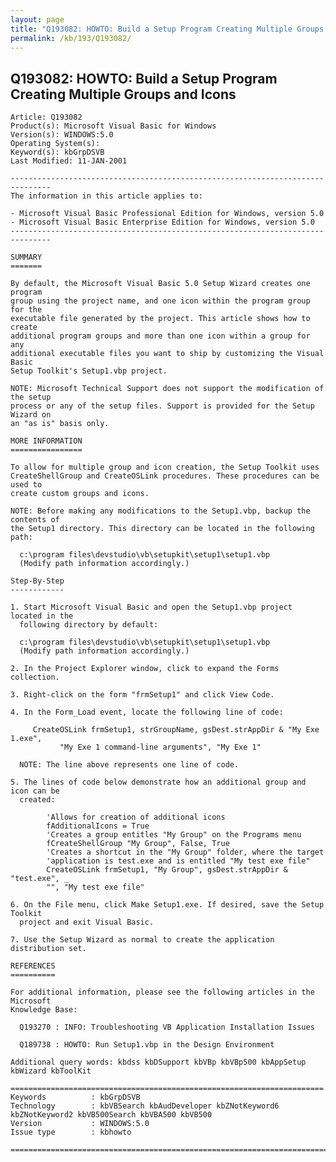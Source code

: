 ```yaml
---
layout: page
title: "Q193082: HOWTO: Build a Setup Program Creating Multiple Groups and Icons"
permalink: /kb/193/Q193082/
---
```


## Q193082: HOWTO: Build a Setup Program Creating Multiple Groups and Icons

	Article: Q193082
	Product(s): Microsoft Visual Basic for Windows
	Version(s): WINDOWS:5.0
	Operating System(s): 
	Keyword(s): kbGrpDSVB
	Last Modified: 11-JAN-2001
	
	-------------------------------------------------------------------------------
	The information in this article applies to:
	
	- Microsoft Visual Basic Professional Edition for Windows, version 5.0 
	- Microsoft Visual Basic Enterprise Edition for Windows, version 5.0 
	-------------------------------------------------------------------------------
	
	SUMMARY
	=======
	
	By default, the Microsoft Visual Basic 5.0 Setup Wizard creates one program
	group using the project name, and one icon within the program group for the
	executable file generated by the project. This article shows how to create
	additional program groups and more than one icon within a group for any
	additional executable files you want to ship by customizing the Visual Basic
	Setup Toolkit's Setup1.vbp project.
	
	NOTE: Microsoft Technical Support does not support the modification of the setup
	process or any of the setup files. Support is provided for the Setup Wizard on
	an "as is" basis only.
	
	MORE INFORMATION
	================
	
	To allow for multiple group and icon creation, the Setup Toolkit uses
	CreateShellGroup and CreateOSLink procedures. These procedures can be used to
	create custom groups and icons.
	
	NOTE: Before making any modifications to the Setup1.vbp, backup the contents of
	the Setup1 directory. This directory can be located in the following path:
	
	  c:\program files\devstudio\vb\setupkit\setup1\setup1.vbp
	  (Modify path information accordingly.)
	
	Step-By-Step
	------------
	
	1. Start Microsoft Visual Basic and open the Setup1.vbp project located in the
	  following directory by default:
	
	  c:\program files\devstudio\vb\setupkit\setup1\setup1.vbp
	  (Modify path information accordingly.)
	
	2. In the Project Explorer window, click to expand the Forms collection.
	
	3. Right-click on the form "frmSetup1" and click View Code.
	
	4. In the Form_Load event, locate the following line of code:
	
	     CreateOSLink frmSetup1, strGroupName, gsDest.strAppDir & "My Exe 1.exe",
	           "My Exe 1 command-line arguments", "My Exe 1"
	
	  NOTE: The line above represents one line of code.
	
	5. The lines of code below demonstrate how an additional group and icon can be
	  created:
	
	        'Allows for creation of additional icons
	        fAdditionalIcons = True
	        'Creates a group entitles "My Group" on the Programs menu
	        fCreateShellGroup "My Group", False, True
	        'Creates a shortcut in the "My Group" folder, where the target
	        'application is test.exe and is entitled "My test exe file"
	        CreateOSLink frmSetup1, "My Group", gsDest.strAppDir & "test.exe", _
	        "", "My test exe file"
	
	6. On the File menu, click Make Setup1.exe. If desired, save the Setup Toolkit
	  project and exit Visual Basic.
	
	7. Use the Setup Wizard as normal to create the application distribution set.
	
	REFERENCES
	==========
	
	For additional information, please see the following articles in the Microsoft
	Knowledge Base:
	
	  Q193270 : INFO: Troubleshooting VB Application Installation Issues
	
	  Q189738 : HOWTO: Run Setup1.vbp in the Design Environment
	
	Additional query words: kbdss kbDSupport kbVBp kbVBp500 kbAppSetup kbWizard kbToolKit
	
	======================================================================
	Keywords          : kbGrpDSVB 
	Technology        : kbVBSearch kbAudDeveloper kbZNotKeyword6 kbZNotKeyword2 kbVB500Search kbVBA500 kbVB500
	Version           : WINDOWS:5.0
	Issue type        : kbhowto
	
	=============================================================================
	
